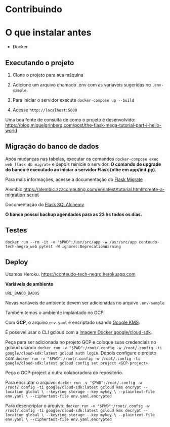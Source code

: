 # Contribuindo

# O que instalar antes

- Docker

## Executando o projeto

1. Clone o projeto para sua máquina

2. Adicione um arquivo chamado .env com as variaveis sugeridas no `.env-sample`.

3. Para iniciar o servidor execute `docker-compose up --build`

4. Acesse `http://localhost:5000`

Uma boa fonte de consulta de como o projeto é desenvolvido: https://blog.miguelgrinberg.com/post/the-flask-mega-tutorial-part-i-hello-world

## Migração do banco de dados

Após mudanças nas tabelas, executar os comandos `docker-compose exec web flask db migrate` e depois reinicie o servidor. **O comando de upgrade do banco é executado ao iniciar o servidor Flask (olhe em app/__init__.py).**

Para mais informações, acesse a documentação do [Flask Migrate](https://flask-migrate.readthedocs.io/en/latest/)

Alembic https://alembic.zzzcomputing.com/en/latest/tutorial.html#create-a-migration-script

Documentação do [Flask SQLAlchemy](http://flask-sqlalchemy.pocoo.org/2.1/)

**O banco possui backup agendados para as 23 hs todos os dias.**

## Testes

`docker run --rm -it -v "$PWD":/usr/src/app -w /usr/src/app conteudo-tech-negro_web pytest -W ignore::DeprecationWarning`

## Deploy

Usamos Heroku.
https://conteudo-tech-negro.herokuapp.com

**Variáveis de ambiente**

`URL_BANCO_DADOS`

Novas variáveis de ambiente devem ser adicionadas no arquivo `.env-sample`

Também temos o ambiente implantado no GCP.

Com **GCP**, o arquivo `env.yaml` é encriptado usando [Google KMS](https://cloud.google.com/kms/).

É possível usar o CLI gcloud com a [imagem Docker google/cloud-sdk](https://hub.docker.com/r/google/cloud-sdk).

Peça para ser adicionada no projeto GCP e coloque suas credenciais no gcloud usando `docker run -v "$PWD":/root/.config -w /root/.config -ti google/cloud-sdk:latest gcloud auth login`. Depois configure o projeto com `docker run -v "$PWD":/root/.config -w /root/.config -ti google/cloud-sdk:latest gcloud config set project <GCP-project>`

Peça o GCP-project a outra colaboradora do repositório.

Para encriptar o arquivo: `docker run -v "$PWD":/root/.config -w /root/.config -ti google/cloud-sdk:latest gcloud kms encrypt --location global \
  --keyring storage --key mykey \
  --plaintext-file env.yaml \
  --ciphertext-file env.yaml.encrypted`
  
Para desencriptar o arquivo: `docker run -v "$PWD":/root/.config -w /root/.config -ti google/cloud-sdk:latest gcloud kms decrypt --location global \
  --keyring storage --key mykey \
  --plaintext-file env.yaml \
  --ciphertext-file env.yaml.encrypted`


